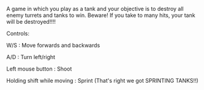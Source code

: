 A game in which you play as a tank and your objective is to destroy all enemy turrets and tanks to win. Beware!
If you take to many hits, your tank will be destroyed!!!!


Controls:

W/S : Move forwards and backwards

A/D : Turn left/right 

Left mouse button : Shoot

Holding shift while moving : Sprint (That's right we got SPRINTING TANKS!!)